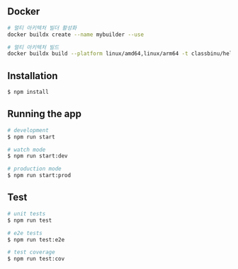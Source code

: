 
## Docker
```bash
# 멀티 아키텍처 빌더 활성화
docker buildx create --name mybuilder --use

# 멀티 아키텍처 빌드
docker buildx build --platform linux/amd64,linux/arm64 -t classbinu/hello:0.2 --push .
```

## Installation

```bash
$ npm install
```

## Running the app

```bash
# development
$ npm run start

# watch mode
$ npm run start:dev

# production mode
$ npm run start:prod
```

## Test

```bash
# unit tests
$ npm run test

# e2e tests
$ npm run test:e2e

# test coverage
$ npm run test:cov
```
